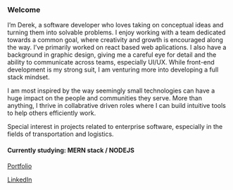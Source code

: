 ### Welcome

I’m Derek, a software developer who loves taking on conceptual ideas and turning them into solvable problems. I enjoy working with a team dedicated towards a common goal, where creativity and growth is encouraged along the way. I’ve primarily worked on react based web aplications. I also have a background in graphic design, giving me a careful eye for detail and the ability to communicate across teams, especially UI/UX. While front-end development is my strong suit, I am venturing more into developing a full stack mindset.

I am most inspired by the way seemingly small technologies can have a huge impact on the people and communities they serve. More than anything, I thrive in collabrative driven roles where I can build intuitive tools to help others efficiently work. 

Special interest in projects related to enterprise software, especially in the fields of transportation and logistics. 

#### Currently studying: MERN stack / NODEJS

[Portfolio](https://derekmurphy1993.github.io/)

[LinkedIn](https://www.linkedin.com/in/derekmurphy93/)

<!--
**derekmurphy1993/derekmurphy1993** is a ✨ _special_ ✨ repository because its `README.md` (this file) appears on your GitHub profile.

https://derekmurphy1993.github.io/
- 🔭 I’m currently working on ...
- 🌱 I’m currently learning ...
- 👯 I’m looking to collaborate on ...
- 🤔 I’m looking for help with ...
- 💬 Ask me about ...
- 📫 How to reach me: ...
- 😄 Pronouns: ...
- ⚡ Fun fact: ...
-->

